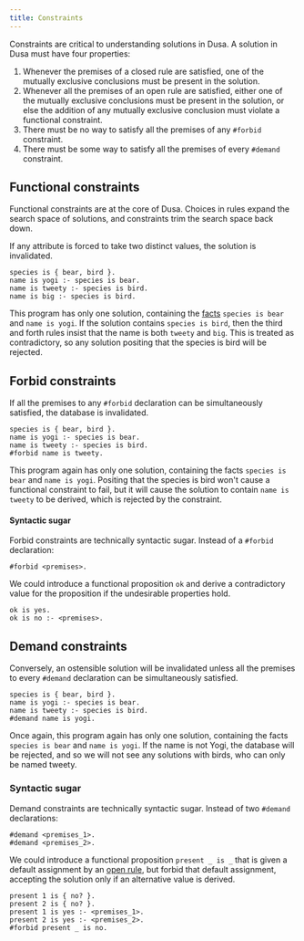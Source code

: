 ```yaml
---
title: Constraints
---
```


Constraints are critical to understanding solutions in Dusa. A solution in Dusa must
have four properties:

1. Whenever the premises of a closed rule are satisfied, one of the mutually exclusive
   conclusions must be present in the solution.
2. Whenever all the premises of an open rule are satisfied, either one of the mutually
   exclusive conclusions must be present in the solution, or else the addition of any
   mutually exclusive conclusion must violate a functional constraint.
3. There must be no way to satisfy all the premises of any `#forbid` constraint.
4. There must be some way to satisfy all the premises of every `#demand` constraint.

## Functional constraints

Functional constraints are at the core of Dusa. Choices in rules expand the search
space of solutions, and constraints trim the search space back down.

If any attribute is forced to take two distinct values, the solution is invalidated.

    species is { bear, bird }.
    name is yogi :- species is bear.
    name is tweety :- species is bird.
    name is big :- species is bird.

This program has only one solution, containing the [facts](/docs/language/facts/)
`species is bear` and `name is yogi`. If the solution contains `species is bird`,
then the third and forth rules insist that the name is both `tweety` and `big`. This
is treated as contradictory, so any solution positing that the species is bird will be
rejected.

## Forbid constraints

If all the premises to any `#forbid` declaration can be simultaneously satisfied, the
database is invalidated.

    species is { bear, bird }.
    name is yogi :- species is bear.
    name is tweety :- species is bird.
    #forbid name is tweety.

This program again has only one solution, containing the facts `species is bear` and
`name is yogi`. Positing that the species is bird won't cause a functional constraint
to fail, but it will cause the solution to contain `name is tweety` to be derived,
which is rejected by the constraint.

#### Syntactic sugar

Forbid constraints are technically syntactic sugar. Instead of a `#forbid` declaration:

    #forbid <premises>.

We could introduce a functional proposition `ok` and derive a contradictory
value for the proposition if the undesirable properties hold.

    ok is yes.
    ok is no :- <premises>.

## Demand constraints

Conversely, an ostensible solution will be invalidated unless all the premises to
every `#demand` declaration can be simultaneously satisfied.

    species is { bear, bird }.
    name is yogi :- species is bear.
    name is tweety :- species is bird.
    #demand name is yogi.

Once again, this program again has only one solution, containing the facts
`species is bear` and `name is yogi`. If the name is not Yogi, the database will
be rejected, and so we will not see any solutions with birds, who can only be named
tweety.

### Syntactic sugar

Demand constraints are technically syntactic sugar. Instead of two `#demand`
declarations:

    #demand <premises_1>.
    #demand <premises_2>.

We could introduce a functional proposition `present _ is _` that is given a default
assignment by an [open rule](/docs/language/rules), but forbid that default assignment,
accepting the solution only if an alternative value is derived.

    present 1 is { no? }.
    present 2 is { no? }.
    present 1 is yes :- <premises_1>.
    present 2 is yes :- <premises_2>.
    #forbid present _ is no.
